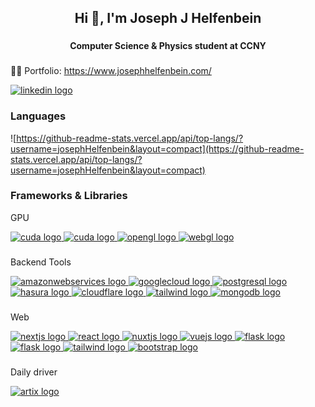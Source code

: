 
<h2 align="center">Hi 👋, I'm Joseph J Helfenbein</h2>

###
<h4 align="center">Computer Science & Physics student at CCNY</h4>

###

<p align="left">👨‍💻 Portfolio: <a href="https://www.josephhelfenbein.com/" target="_blank">https://www.josephhelfenbein.com/</a></p>
<a href="https://www.linkedin.com/in/joseph-j-helfenbein/" target="_blank">
    <img src="https://img.shields.io/badge/linkedin-0077B5?logo=linkedin&logoColor=white&style=for-the-badge" alt="linkedin logo"  />
  </a>

<h3 align="left">Languages</h3>


![https://github-readme-stats.vercel.app/api/top-langs/?username=josephHelfenbein&layout=compact](https://github-readme-stats.vercel.app/api/top-langs/?username=josephHelfenbein&layout=compact)


<h3 align="left">Frameworks & Libraries</h3>

GPU

<div align="left">
 <a href="https://www.vulkan.org/" target="_blank">
<img src="https://img.shields.io/badge/vulkan-A41E22?logo=vulkan&logoColor=white&style=for-the-badge" alt="cuda logo"  />
</a>
  <a href="https://developer.nvidia.com/cuda-toolkit/" target="_blank">
    <img src="https://img.shields.io/badge/cuda-76B900?logo=nvidia&logoColor=white&style=for-the-badge" alt="cuda logo"  />
  </a>
  <a href="https://www.opengl.org/" target="_blank">
    <img src="https://img.shields.io/badge/OpenGL-5586A4?logo=opengl&logoColor=white&style=for-the-badge" alt="opengl logo"  />
  </a>
  <a href="https://www.khronos.org/webgl/" target="_blank">
    <img src="https://img.shields.io/badge/webgl-red?logo=webgl&style=for-the-badge&logoColor=white" alt="webgl logo"  />
  </a>
</div>

###

  Backend Tools

<div align="left">
<a href="https://aws.amazon.com/" target="_blank">
  <img src="https://img.shields.io/badge/aws-232F3E?logo=amazon%20web%20services&style=for-the-badge&logoColor=white" alt="amazonwebservices logo"  />
</a>
<a href="https://cloud.google.com/" target="_blank">
  <img src="https://img.shields.io/badge/google%20cloud-4285F4?logo=google%20cloud&style=for-the-badge&logoColor=white" alt="googlecloud logo"  />
</a>
<a href="https://www.postgresql.org/" target="_blank">
  <img src="https://img.shields.io/badge/postgresql-4169E1?logo=postgresql&style=for-the-badge&logoColor=white" alt="postgresql logo"  />
</a>
  <a href="https://hasura.io/" target="_blank">
  <img src="https://img.shields.io/badge/Hasura-1EB4D4?logo=hasura&logoColor=white&style=for-the-badge" alt="hasura logo"  />
  </a>
  <a href="https://www.cloudflare.com/" target="_blank">
    <img src="https://img.shields.io/badge/cloudflare-F38020?style=for-the-badge&logo=cloudflare&logoColor=white" alt="cloudflare logo"  />
  </a>
  <a href="https://supabase.com/" target="_blank">
    <img src="https://img.shields.io/badge/supabase-3FCF8E?logo=supabase&style=for-the-badge&logoColor=white" alt="tailwind logo"  />
  </a>
  <a href="https://www.mongodb.com/" target="_blank">
<img src="https://img.shields.io/badge/MongoDB-47A248?logo=mongodb&logoColor=white&style=for-the-badge" alt="mongodb logo"  />
  </a>
  
</div>

###

Web

<div align="left">
  <a href="https://nextjs.org/" target="_blank">
    <img src="https://img.shields.io/badge/Next.js-000000?logo=nextdotjs&logoColor=white&style=for-the-badge" alt="nextjs logo"  />
  </a>
  <a href="https://react.dev/" target="_blank">
    <img src="https://img.shields.io/badge/React-20232A?style=for-the-badge&logo=react&logoColor=61DAFB" alt="react logo"  />
  </a>
   <a href="https://nuxt.com/" target="_blank">
 <img src="https://img.shields.io/badge/Nuxt.js-00DC82?logo=nuxtdotjs&logoColor=black&style=for-the-badge" alt="nuxtjs logo"  />
   </a>
   <a href="https://vuejs.org/" target="_blank">
  <img src="https://img.shields.io/badge/Vue.js-4FC08D?logo=vuedotjs&logoColor=white&style=for-the-badge" alt="vuejs logo"  />
   </a>
  <a href="https://spring.io/" target="_blank">
    <img src="https://img.shields.io/badge/spring-6DB33F?logo=spring&logoColor=white&style=for-the-badge" alt="flask logo"  />
  </a>
  <a href="https://flask.palletsprojects.com/en/stable/" target="_blank">
    <img src="https://img.shields.io/badge/flask-4590A1?logo=flask&logoColor=white&style=for-the-badge" alt="flask logo"  />
  </a>
  <a href="https://https://tailwindcss.com/" target="_blank">
    <img src="https://img.shields.io/badge/tailwind%20css-06B6D4?logo=tailwind%20css&logoColor=white&style=for-the-badge" alt="tailwind logo"  />
  </a>
  <a href="https://getbootstrap.com/" target="_blank">
    <img src="https://img.shields.io/badge/Bootstrap-7952B3?logo=bootstrap&logoColor=white&style=for-the-badge" alt="bootstrap logo"  />
  </a>
</div>


###

<p align="left">Daily driver</p>

<div align="left">
<a href="https://artixlinux.org/" target="_blank">
  <img src="https://img.shields.io/badge/Artix%20Linux-10A0CC?logo=artixlinux&logoColor=white&style=for-the-badge" alt="artix logo"  />
</a>
</div>
